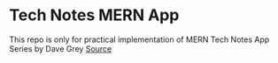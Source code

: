 # Tech Notes MERN App

This repo is only for practical implementation of MERN Tech Notes App Series by Dave Grey [Source](https://www.youtube.com/playlist?list=PL0Zuz27SZ-6P4dQUsoDatjEGpmBpcOW8V)